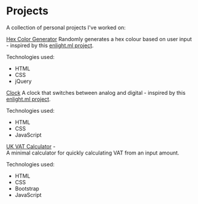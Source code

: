# Projects
A collection of personal projects I've worked on:

[Hex Color Generator](https://leoreeves.github.io/Projects/Hex%20Color%20Generator/) 
Randomly generates a hex colour based on user input - inspired by this [enlight.ml project](https://enlight.ml/projects/color/color-generator.html).

Technologies used: 
- HTML
- CSS
- jQuery

[Clock](https://leoreeves.github.io/Projects/Clock/) 
A clock that switches between analog and digital - inspired by this [enlight.ml project](https://enlight.ml/projects/clock/clock.html).

Technologies used:
- HTML
- CSS
- JavaScript

[UK VAT Calculator](https://leoreeves.github.io/Projects/UK-VAT-Calculator/) -  
A minimal calculator for quickly calculating VAT from an input amount.

Technologies used:
- HTML
- CSS
- Bootstrap
- JavaScript
